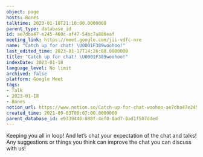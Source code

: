 ```yaml
---
object: page
hosts: Bones
talktime: 2023-01-18T21:10:00.0000000
parent_type: database_id
id: ae7dba47-e245-460c-af47-54bc7a886eaf
meeting_link: https://meet.google.com/jii-vdfc-nre
name: "Catch up for chat! \U0001F389woohoo!"
last_edited_time: 2023-01-17T14:26:00.0000000
title: "Catch up for chat! \U0001F389woohoo!"
indexDate: 2023-01-18
language_level: No limit
archived: false
platform: Google Meet
tags:
- Talk
- 2023-01-18
- Bones
notion_url: https://www.notion.so/Catch-up-for-chat-woohoo-ae7dba47e245460caf4754bc7a886eaf
created_time: 2021-09-03T00:07:00.0000000
parent_database_id: e9339446-880f-4ef0-8ad7-8ad1f507dded
---
```


Keeping you all in loop! And let’s chat your expectation of the chat and talks!
Any suggestions or things you think can improve the chat you can discuss with us!





